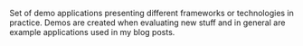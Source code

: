 Set of demo applications presenting different frameworks or
technologies in practice. Demos are created when evaluating new stuff
and in general are example applications used in my blog posts.
